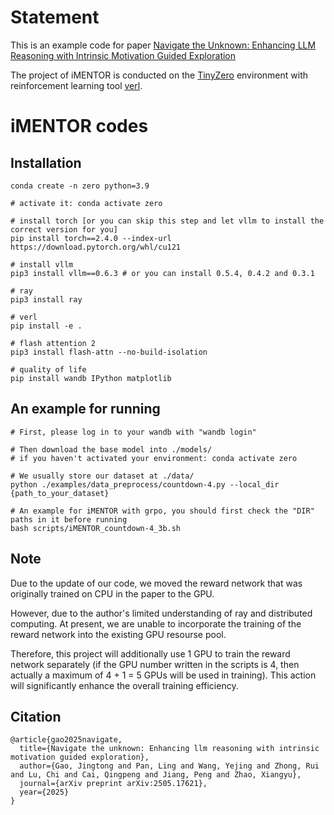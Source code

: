 # Statement

This is an example code for paper [Navigate the Unknown: Enhancing LLM Reasoning with Intrinsic Motivation Guided Exploration](https://arxiv.org/pdf/2505.17621)

The project of iMENTOR is conducted on the [TinyZero](https://github.com/Jiayi-Pan/TinyZero) environment with reinforcement learning tool [verl](https://github.com/volcengine/verl).

# iMENTOR codes

## Installation

```
conda create -n zero python=3.9

# activate it: conda activate zero

# install torch [or you can skip this step and let vllm to install the correct version for you]
pip install torch==2.4.0 --index-url https://download.pytorch.org/whl/cu121

# install vllm
pip3 install vllm==0.6.3 # or you can install 0.5.4, 0.4.2 and 0.3.1

# ray
pip3 install ray

# verl
pip install -e .

# flash attention 2
pip3 install flash-attn --no-build-isolation

# quality of life
pip install wandb IPython matplotlib
```

## An example for running

```
# First, please log in to your wandb with "wandb login"

# Then download the base model into ./models/
# if you haven't activated your environment: conda activate zero

# We usually store our dataset at ./data/
python ./examples/data_preprocess/countdown-4.py --local_dir {path_to_your_dataset}

# An example for iMENTOR with grpo, you should first check the "DIR" paths in it before running
bash scripts/iMENTOR_countdown-4_3b.sh
```

## Note
Due to the update of our code, we moved the reward network that was originally trained on CPU in the paper to the GPU. 

However, due to the author's limited understanding of ray and distributed computing. At present, we are unable to incorporate the training of the reward network into the existing GPU resourse pool.

Therefore, this project will additionally use 1 GPU to train the reward network separately (if the GPU number written in the scripts is 4, then actually a maximum of 4 + 1 = 5 GPUs will be used in training). This action will significantly enhance the overall training efficiency. 

## Citation
```
@article{gao2025navigate,
  title={Navigate the unknown: Enhancing llm reasoning with intrinsic motivation guided exploration},
  author={Gao, Jingtong and Pan, Ling and Wang, Yejing and Zhong, Rui and Lu, Chi and Cai, Qingpeng and Jiang, Peng and Zhao, Xiangyu},
  journal={arXiv preprint arXiv:2505.17621},
  year={2025}
}
```